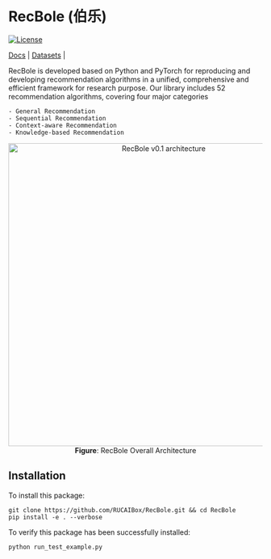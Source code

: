 # RecBole (伯乐)

[![License](https://img.shields.io/badge/License-MIT-blue.svg)](./LICENSE)


[Docs] | [Datasets] |

[Docs]: https://github.com/RUCAIBox/RecBole
[Datasets]: https://github.com/RUCAIBox/RecDatasets


RecBole is developed based on Python and PyTorch for reproducing and developing recommendation algorithms in a unified,
comprehensive and efficient framework for research purpose.
Our library includes 52 recommendation algorithms, covering four major categories

    - General Recommendation
    - Sequential Recommendation
    - Context-aware Recommendation
    - Knowledge-based Recommendation

<p align="center">
  <img src="http://data.dgl.ai/asset/image/DGL-Arch.png" alt="RecBole v0.1 architecture" width="600">
  <br>
  <b>Figure</b>: RecBole Overall Architecture
</p>

## Installation
To install this package:
```
git clone https://github.com/RUCAIBox/RecBole.git && cd RecBole
pip install -e . --verbose
```

To verify this package has been successfully installed:
```
python run_test_example.py
```
